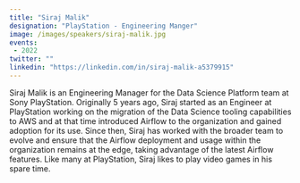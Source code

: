 ```yaml
---
title: "Siraj Malik"
designation: "PlayStation - Engineering Manger"
image: /images/speakers/siraj-malik.jpg
events:
 - 2022
twitter: ""
linkedin: "https://linkedin.com/in/siraj-malik-a5379915"
---
```


Siraj Malik is an Engineering Manager for the Data Science Platform team at Sony PlayStation. Originally 5 years ago, Siraj started as an Engineer at PlayStation working on the migration of the Data Science tooling capabilities to AWS and at that time introduced Airflow to the organization and gained adoption for its use. Since then, Siraj has worked with the broader team to evolve and ensure that the Airflow deployment and usage within the organization remains at the edge, taking advantage of the latest Airflow features. Like many at PlayStation, Siraj likes to play video games in his spare time.